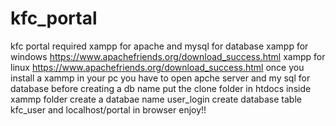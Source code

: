 # kfc_portal
kfc portal required xampp for apache and mysql for database 
xampp for windows https://www.apachefriends.org/download_success.html 
xampp for linux https://www.apachefriends.org/download_success.html 
once you install a xammp in your pc you have to open apche server and my sql for database 
before creating a db name put the clone folder in htdocs inside xammp folder 
create a databae name user_login 
create database table kfc_user 
and localhost/portal in browser enjoy!!
